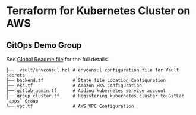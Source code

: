 # Terraform for Kubernetes Cluster on AWS

## GitOps Demo Group
See [Global Readme file](https://gitlab.com/gitops-demo/readme/-/blob/master/README.md) for the full details.

```
├── .vault/envconsul.hcl # envconsul configuration file for Vault secrets
├── backend.tf           # State file Location Configuration
├── eks.tf               # Amazon EKS Configuration
├── gitlab-admin.tf      # Adding kubernetes service account
├── group_cluster.tf     # Registering kubernetes cluster to GitLab `apps` Group
└── vpc.tf               # AWS VPC Configuration
```
